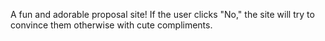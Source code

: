 A fun and adorable proposal site! If the user clicks "No," the site will try to convince them otherwise with cute compliments. 
